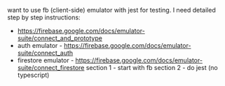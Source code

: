 want to use fb (client-side) emulator with jest for testing. 
I need detailed step by step instructions:
- https://firebase.google.com/docs/emulator-suite/connect_and_prototype 
- auth emulator - https://firebase.google.com/docs/emulator-suite/connect_auth
- firestore emulator - https://firebase.google.com/docs/emulator-suite/connect_firestore
section 1 - start with fb 
section 2 - do jest (no typescript)